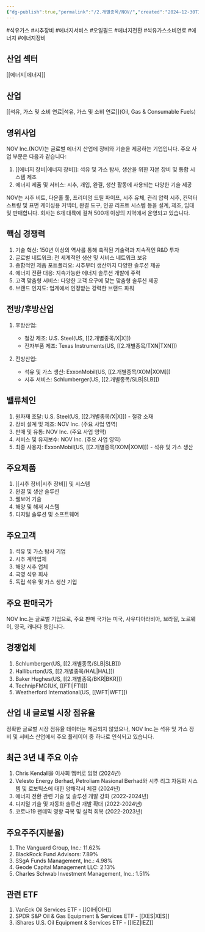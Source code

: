 ```yaml
---
{"dg-publish":true,"permalink":"/2.개별종목/NOV/","created":"2024-12-30T20:56:54.774+09:00","updated":"2025-07-29T21:37:04.981+09:00"}
---
```


#석유가스 #시추장비 #에너지서비스 #오일필드 #에너지전환 #석유가스소비연료 #에너지 #에너지장비 

## 산업 섹터

[[에너지\|에너지]]

## 산업

[[석유, 가스 및 소비 연료\|석유, 가스 및 소비 연료]](Oil, Gas & Consumable Fuels)

## 영위사업

NOV Inc.(NOV)는 글로벌 에너지 산업에 장비와 기술을 제공하는 기업입니다. 주요 사업 부문은 다음과 같습니다:

1. [[에너지 장비\|에너지 장비]]: 석유 및 가스 탐사, 생산을 위한 자본 장비 및 통합 시스템 제조
2. 에너지 제품 및 서비스: 시추, 개입, 완결, 생산 활동에 사용되는 다양한 기술 제공

NOV는 시추 비트, 다운홀 툴, 프리미엄 드릴 파이프, 시추 유체, 관리 압력 시추, 컨덕터 스트링 및 표면 케이싱용 커넥터, 완결 도구, 인공 리프트 시스템 등을 설계, 제조, 임대 및 판매합니다. 회사는 6개 대륙에 걸쳐 500개 이상의 지역에서 운영되고 있습니다.

## 핵심 경쟁력

1. 기술 혁신: 150년 이상의 역사를 통해 축적된 기술력과 지속적인 R&D 투자
2. 글로벌 네트워크: 전 세계적인 생산 및 서비스 네트워크 보유
3. 종합적인 제품 포트폴리오: 시추부터 생산까지 다양한 솔루션 제공
4. 에너지 전환 대응: 지속가능한 에너지 솔루션 개발에 주력
5. 고객 맞춤형 서비스: 다양한 고객 요구에 맞는 맞춤형 솔루션 제공
6. 브랜드 인지도: 업계에서 인정받는 강력한 브랜드 파워

## 전방/후방산업

1. 후방산업:
    
    - 철강 제조: U.S. Steel(US, [[2.개별종목/X\|X]])
    - 전자부품 제조: Texas Instruments(US, [[2.개별종목/TXN\|TXN]])
    
2. 전방산업:
    
    - 석유 및 가스 생산: ExxonMobil(US, [[2.개별종목/XOM\|XOM]])
    - 시추 서비스: Schlumberger(US, [[2.개별종목/SLB\|SLB]])
    

## 밸류체인

1. 원자재 조달: U.S. Steel(US, [[2.개별종목/X\|X]]) - 철강 소재
2. 장비 설계 및 제조: NOV Inc. (주요 사업 영역)
3. 판매 및 유통: NOV Inc. (주요 사업 영역)
4. 서비스 및 유지보수: NOV Inc. (주요 사업 영역)
5. 최종 사용자: ExxonMobil(US, [[2.개별종목/XOM\|XOM]]) - 석유 및 가스 생산

## 주요제품

1. [[시추 장비\|시추 장비]] 및 시스템
2. 완결 및 생산 솔루션
3. 웰보어 기술
4. 해양 및 해저 시스템
5. 디지털 솔루션 및 소프트웨어

## 주요고객

1. 석유 및 가스 탐사 기업
2. 시추 계약업체
3. 해양 시추 업체
4. 국영 석유 회사
5. 독립 석유 및 가스 생산 기업

## 주요 판매국가

NOV Inc.는 글로벌 기업으로, 주요 판매 국가는 미국, 사우디아라비아, 브라질, 노르웨이, 영국, 캐나다 등입니다.

## 경쟁업체

1. Schlumberger(US, [[2.개별종목/SLB\|SLB]])
2. Halliburton(US, [[2.개별종목/HAL\|HAL]])
3. Baker Hughes(US, [[2.개별종목/BKR\|BKR]])
4. TechnipFMC(UK, [[FTI\|FTI]])
5. Weatherford International(US, [[WFT\|WFT]])

## 산업 내 글로벌 시장 점유율

정확한 글로벌 시장 점유율 데이터는 제공되지 않았으나, NOV Inc.는 석유 및 가스 장비 및 서비스 산업에서 주요 플레이어 중 하나로 인식되고 있습니다.

## 최근 3년 내 주요 이슈

1. Chris Kendall을 이사회 멤버로 임명 (2024년)
2. Velesto Energy Berhad, Petroliam Nasional Berhad와 시추 리그 자동화 시스템 및 로보틱스에 대한 양해각서 체결 (2024년)
3. 에너지 전환 관련 기술 및 솔루션 개발 강화 (2022-2024년)
4. 디지털 기술 및 자동화 솔루션 개발 확대 (2022-2024년)
5. 코로나19 팬데믹 영향 극복 및 실적 회복 (2022-2023년)

## 주요주주(지분율)

1. The Vanguard Group, Inc.: 11.62%
2. BlackRock Fund Advisors: 7.89%
3. SSgA Funds Management, Inc.: 4.98%
4. Geode Capital Management LLC: 2.13%
5. Charles Schwab Investment Management, Inc.: 1.51%

## 관련 ETF

1. VanEck Oil Services ETF - [[OIH\|OIH]]
2. SPDR S&P Oil & Gas Equipment & Services ETF - [[XES\|XES]]
3. iShares U.S. Oil Equipment & Services ETF - [[IEZ\|IEZ]]